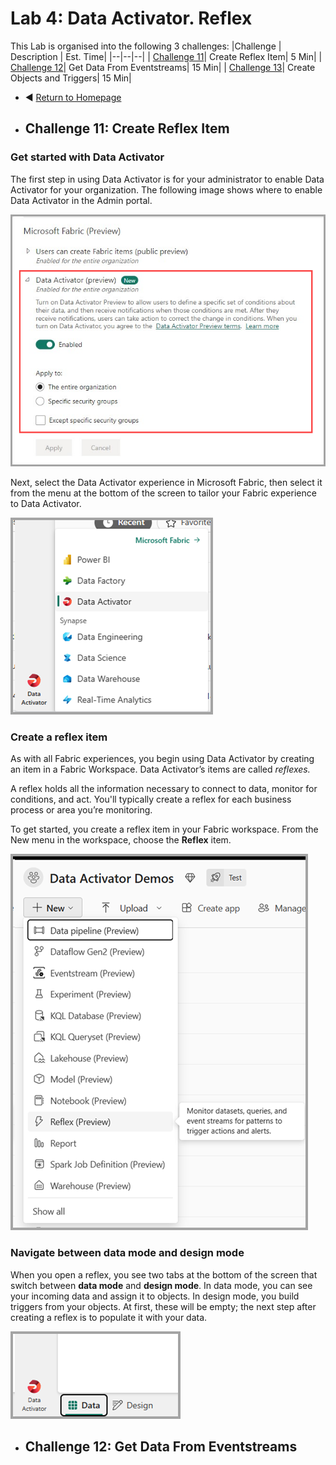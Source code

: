 # Lab 4: Data Activator. Reflex

This Lab is organised into the following 3 challenges:
|Challenge | Description | Est. Time|
|--|--|--|
| [Challenge 11](#challenge-11-create-reflex-item)| Create Reflex Item| 5 Min|
| [Challenge 12](#challenge-12-get-data-from-eventstreams)| Get Data From Eventstreams| 15 Min|
| [Challenge 13](#challenge-7-going-more-advanced-with-kql)| Create Objects and Triggers| 15 Min|

- ◀️ [Return to Homepage](readme.md)

- ## Challenge 11: Create Reflex Item

### Get started with Data Activator

The first step in using Data Activator is for your administrator to enable Data Activator for your organization. The following image shows where to enable Data Activator in the Admin portal.

![Get Started with Data Activator](/assets/images/data-activator-get-started-04.png "Screenshot of enabling data activator in the admin portal.")

Next, select the Data Activator experience in Microsoft Fabric, then select it from the menu at the bottom of the screen to tailor your Fabric experience to Data Activator.

![Get Started with Data Activator](/assets/images/data-activator-get-started-01.png "Get Started with Data Activator")


### Create a reflex item

As with all Fabric experiences, you begin using Data Activator by creating an item in a Fabric Workspace. Data Activator’s items are called *reflexes.*

A reflex holds all the information necessary to connect to data, monitor for conditions, and act. You'll typically create a reflex for each business process or area you’re monitoring.

To get started, you create a reflex item in your Fabric workspace. From the New menu in the workspace, choose the **Reflex** item.

![Create Reflex Item](/assets/images/data-activator-get-started-03.png "Screenshot of selecting a new data activator reflex item.")

### Navigate between data mode and design mode

When you open a reflex, you see two tabs at the bottom of the screen that switch between **data mode** and **design mode**. In data mode, you can see your incoming data and assign it to objects. In design mode, you build triggers from your objects. At first, these will be empty; the next step after creating a reflex is to populate it with your data.

![Get Started with Data Activator](/assets/images/data-activator-get-started-02.png "Screenshot of data activator switch between data mode and design mode.")

- ## Challenge 12: Get Data From Eventstreams
